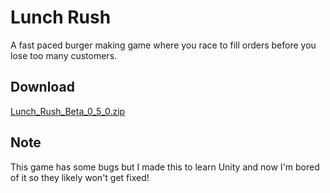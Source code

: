 # Lunch Rush

A fast paced burger making game where you race to fill orders before you lose too many customers.

## Download
[Lunch_Rush_Beta_0_5_0.zip](https://github.com/Quaponally/lunch-rush/releases/download/v0.5.0/Lunch_Rush_Beta_0_5_0.zip)

## Note
This game has some bugs but I made this to learn Unity and now I'm bored of it so they likely won't get fixed! 
